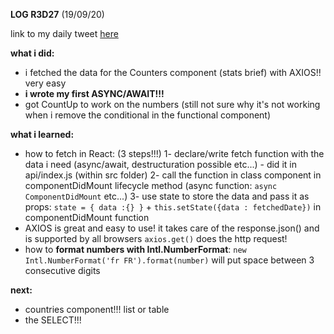 **LOG R3D27** (19/09/20)

link to my daily tweet [here](https://twitter.com/Nightcoder2/status/1307221527272787973)


**what i did:**

- i fetched the data for the Counters component (stats brief) with AXIOS!! very easy
- **i wrote my first ASYNC/AWAIT!!!**
- got CountUp to work on the numbers (still not sure why it's not working when i remove the conditional in the functional component)

**what i learned:**

- how to fetch in React: (3 steps!!!)
  1- declare/write fetch function with the data i need (async/await, destructuration possible etc...) -  did it in api/index.js (within src folder)
  2- call the function in class component in componentDidMount lifecycle method (async function: `async ComponentDidMount` etc...)
  3- use state to store the data and pass it as props: `state = { data :{} }` + `this.setState({data : fetchedDate})` in componentDidMount function 
- AXIOS is great and easy to use! it takes care of the response.json() and is supported by all browsers
`axios.get()` does the http request!
- how to **format numbers with Intl.NumberFormat**: `new Intl.NumberFormat('fr FR').format(number)` will put space between 3 consecutive digits

**next:**
   
- countries component!!! list or table 
- the SELECT!!!




 
